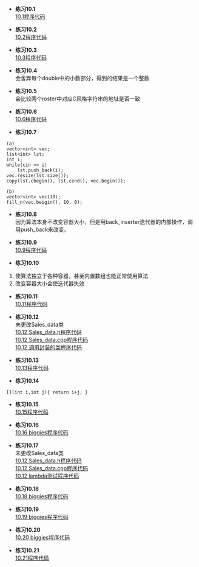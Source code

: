 * **练习10.1**  
[10.1程序代码](10.1.cpp)  

* **练习10.2**  
[10.2程序代码](10.2.cpp)  

* **练习10.3**  
[10.3程序代码](10.3.cpp)  

* **练习10.4**  
会舍弃每个double中的小数部分，得到的结果是一个整数

* **练习10.5**  
会比较两个roster中对应C风格字符串的地址是否一致  

* **练习10.6**  
[10.6程序代码](10.6.cpp)  

* **练习10.7**  
```
(a)
vector<int> vec;
list<int> lst;
int i;
while(cin >> i)
    lst.push_back(i);
vec.resize(lst.size());
copy(lst.cbegin(), lst.cend(), vec.begin());

(b)
vector<int> vec(10);
fill_n(vec.beigin(), 10, 0);
```

* **练习10.8**  
因为算法本身不改变容器大小，但是用back_inserter迭代器的内部操作，调用push_back来改变。

* **练习10.9**  
[10.9程序代码](10.9.cpp)  

* **练习10.10**  
1. 使算法独立于各种容器，甚至内置数组也能正常使用算法
2. 改变容器大小会使迭代器失效

* **练习10.11**  
[10.11程序代码](10.11.cpp)  

* **练习10.12**  
未更改Sales_data类  
[10.12 Sales_data.h程序代码](10.12/Sales_data.h)  
[10.12 Sales_data.cpp程序代码](10.12/Sales_data.cpp)  
[10.12 调用封装的类程序代码](10.12/main.cpp)  

* **练习10.13**  
[10.13程序代码](10.13.cpp)  

* **练习10.14**  
```
[](int i,int j){ return i+j; }
```

* **练习10.15**  
[10.15程序代码](10.15.cpp)  

* **练习10.16**  
[10.16 biggies程序代码](10.16.cpp)  

* **练习10.17**  
未更改Sales_data类  
[10.12 Sales_data.h程序代码](10.17/Sales_data.h)  
[10.12 Sales_data.cpp程序代码](10.17/Sales_data.cpp)  
[10.12 lambda测试程序代码](10.17/main.cpp)  

* **练习10.18**  
[10.18 biggies程序代码](10.18.cpp)  

* **练习10.19**  
[10.19 biggies程序代码](10.19.cpp)  

* **练习10.20**  
[10.20 biggies程序代码](10.20.cpp)  

* **练习10.21**  
[10.21程序代码](10.21.cpp)  